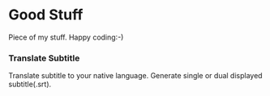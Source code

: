 
# Good Stuff

Piece of my stuff. Happy coding:-)

### Translate Subtitle
Translate subtitle to your native language. Generate single or dual displayed subtitle(.srt).
